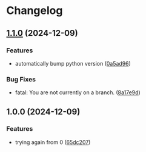 # Changelog

## [1.1.0](https://www.github.com/leouchoapedreira/fix-release-please/compare/v1.0.0...v1.1.0) (2024-12-09)


### Features

* automatically bump python version ([0a5ad96](https://www.github.com/leouchoapedreira/fix-release-please/commit/0a5ad966d0d25a80daad49907e81371b24801b8b))


### Bug Fixes

* fatal: You are not currently on a branch. ([8a17e9d](https://www.github.com/leouchoapedreira/fix-release-please/commit/8a17e9dfb976d34dfe353c432da0ca6a3e476e23))

## 1.0.0 (2024-12-09)


### Features

* trying again from 0 ([65dc207](https://www.github.com/leouchoapedreira/fix-release-please/commit/65dc2077d2de964d17e9fc2db075d930a200c462))
